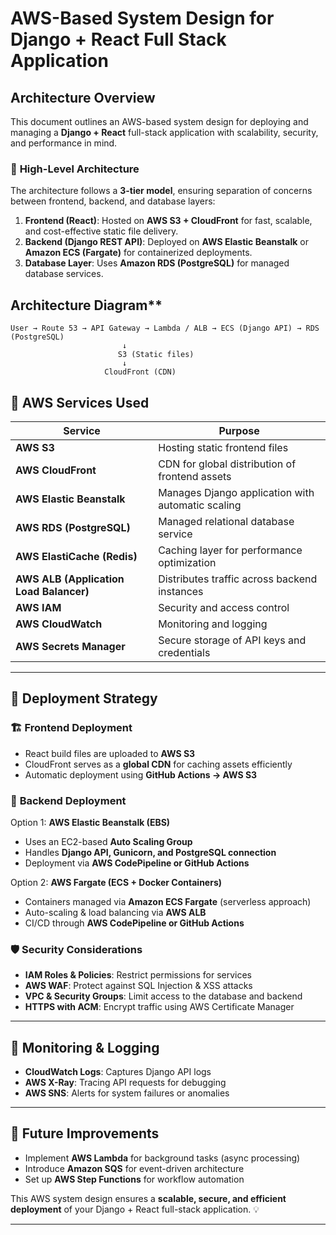 # AWS-Based System Design for Django + React Full Stack Application

## Architecture Overview
This document outlines an AWS-based system design for deploying and managing a **Django + React** full-stack application with scalability, security, and performance in mind.

### 🔹 **High-Level Architecture**
The architecture follows a **3-tier model**, ensuring separation of concerns between frontend, backend, and database layers:

1. **Frontend (React)**: Hosted on **AWS S3 + CloudFront** for fast, scalable, and cost-effective static file delivery.
2. **Backend (Django REST API)**: Deployed on **AWS Elastic Beanstalk** or **Amazon ECS (Fargate)** for containerized deployments.
3. **Database Layer**: Uses **Amazon RDS (PostgreSQL)** for managed database services.

##  Architecture Diagram**
```
User → Route 53 → API Gateway → Lambda / ALB → ECS (Django API) → RDS (PostgreSQL)
                         ↓
                        S3 (Static files)
                         ↓
                     CloudFront (CDN)
```

## 🔹 **AWS Services Used**
| Service | Purpose |
|---------|---------|
| **AWS S3** | Hosting static frontend files |
| **AWS CloudFront** | CDN for global distribution of frontend assets |
| **AWS Elastic Beanstalk** | Manages Django application with automatic scaling |
| **AWS RDS (PostgreSQL)** | Managed relational database service |
| **AWS ElastiCache (Redis)** | Caching layer for performance optimization |
| **AWS ALB (Application Load Balancer)** | Distributes traffic across backend instances |
| **AWS IAM** | Security and access control |
| **AWS CloudWatch** | Monitoring and logging |
| **AWS Secrets Manager** | Secure storage of API keys and credentials |

---

## 🔹 **Deployment Strategy**
### 🏗 **Frontend Deployment**
- React build files are uploaded to **AWS S3**
- CloudFront serves as a **global CDN** for caching assets efficiently
- Automatic deployment using **GitHub Actions → AWS S3**

### 🔧 **Backend Deployment**
Option 1: **AWS Elastic Beanstalk (EBS)**
- Uses an EC2-based **Auto Scaling Group**
- Handles **Django API, Gunicorn, and PostgreSQL connection**
- Deployment via **AWS CodePipeline or GitHub Actions**

Option 2: **AWS Fargate (ECS + Docker Containers)**
- Containers managed via **Amazon ECS Fargate** (serverless approach)
- Auto-scaling & load balancing via **AWS ALB**
- CI/CD through **AWS CodePipeline or GitHub Actions**

### 🛡 **Security Considerations**
- **IAM Roles & Policies**: Restrict permissions for services
- **AWS WAF**: Protect against SQL Injection & XSS attacks
- **VPC & Security Groups**: Limit access to the database and backend
- **HTTPS with ACM**: Encrypt traffic using AWS Certificate Manager

---

## 🔹 **Monitoring & Logging**
- **CloudWatch Logs**: Captures Django API logs
- **AWS X-Ray**: Tracing API requests for debugging
- **AWS SNS**: Alerts for system failures or anomalies

---

## 🚀 **Future Improvements**
- Implement **AWS Lambda** for background tasks (async processing)
- Introduce **Amazon SQS** for event-driven architecture
- Set up **AWS Step Functions** for workflow automation

This AWS system design ensures a **scalable, secure, and efficient deployment** of your Django + React full-stack application. 💡

---



